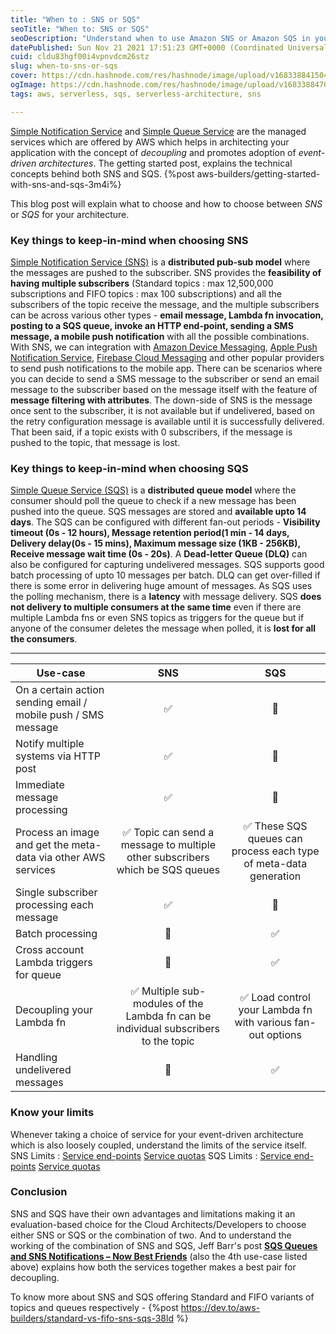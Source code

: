 ```yaml
---
title: "When to : SNS or SQS"
seoTitle: "When to: SNS or SQS"
seoDescription: "Understand when to use Amazon SNS or Amazon SQS in your Serverless architectures."
datePublished: Sun Nov 21 2021 17:51:23 GMT+0000 (Coordinated Universal Time)
cuid: cldu83hgf00i4vpnvdcm26stz
slug: when-to-sns-or-sqs
cover: https://cdn.hashnode.com/res/hashnode/image/upload/v1683388415048/a409135b-81c5-48fe-97ea-da9e80706e2f.jpeg
ogImage: https://cdn.hashnode.com/res/hashnode/image/upload/v1683388470665/bb5faf66-437b-4a5a-98ba-170de484fde2.jpeg
tags: aws, serverless, sqs, serverless-architecture, sns

---
```


[Simple Notification Service](https://dev.to/aws-builders/getting-started-with-sns-and-sqs-3m4i#sns) and [Simple Queue Service](https://dev.to/aws-builders/getting-started-with-sns-and-sqs-3m4i#sqs) are the managed services which are offered by AWS which helps in architecting your application with the concept of *decoupling* and promotes adoption of *event-driven architectures*.
The getting started post, explains the technical concepts behind both SNS and SQS.
{%post aws-builders/getting-started-with-sns-and-sqs-3m4i%}

This blog post will explain what to choose and how to choose between *SNS* or *SQS* for your architecture. 

### Key things to keep-in-mind when choosing SNS
[Simple Notification Service (SNS)](https://aws.amazon.com/sns/) is a **distributed pub-sub model** where the messages are pushed to the subscriber. SNS provides the **feasibility of having multiple subscribers** (Standard topics : max 12,500,000 subscriptions and FIFO topics : max 100 subscriptions) and all the subscribers of the topic receive the message, and the multiple subscribers can be across various other types - **email message, Lambda fn invocation, posting to a SQS queue, invoke an HTTP end-point, sending a SMS message, a mobile push notification** with all the possible combinations. With SNS, we can integration with [Amazon Device Messaging](https://developer.amazon.com/docs/adm/overview.html), [Apple Push Notification Service](https://developer.apple.com/notifications/), [Firebase Cloud Messaging](https://firebase.google.com/docs/cloud-messaging) and other popular providers to send push notifications to the mobile app. There can be scenarios where you can decide to send a SMS message to the subscriber or send an email message to the subscriber based on the message itself with the feature of **message filtering with attributes**. 
The down-side of SNS is the message once sent to the subscriber, it is not available but if undelivered, based on the retry configuration message is available until it is successfully delivered. That been said, if a topic exists with 0 subscribers, if the message is pushed to the topic, that message is lost.

### Key things to keep-in-mind when choosing SQS
[Simple Queue Service (SQS)](https://aws.amazon.com/sqs/) is a **distributed queue model** where the consumer should poll the queue to check if a new message has been pushed into the queue. SQS messages are stored and **available upto 14 days**. The SQS can be configured with different fan-out periods - **Visibility timeout (0s - 12 hours), Message retention period(1 min - 14 days, Delivery delay(0s - 15 mins), Maximum message size (1KB - 256KB), Receive message wait time (0s - 20s)**. A **Dead-letter Queue (DLQ)** can also be configured for capturing undelivered messages. SQS supports good batch processing of upto 10 messages per batch.
DLQ can get over-filled if there is some error in delivering huge amount of messages. As SQS uses the polling mechanism, there is a **latency** with message delivery. SQS **does not delivery to multiple consumers at the same time** even if there are multiple Lambda fns or even SNS topics as triggers for the queue but if anyone of the consumer deletes the message when polled, it is **lost for all the consumers**.

---

|Use-case|SNS|SQS|
|---|:---:|:---:|
|On a certain action sending email / mobile push / SMS message | ✅ | 🚫 |
|Notify multiple systems via HTTP post | ✅ | 🚫 |
|Immediate message processing | ✅ | 🚫 |
|Process an image and get the meta-data via other AWS services | ✅ Topic can send a message to multiple other subscribers which be SQS queues  | ✅ These SQS queues can process each type of meta-data generation |
|Single subscriber processing each message | ✅ | 🚫 |
|Batch processing | 🚫 | ✅ |
|Cross account Lambda triggers for queue | 🚫 | ✅ |
|Decoupling your Lambda fn | ✅ Multiple sub-modules of the Lambda fn can be individual subscribers to the topic| ✅ Load control your Lambda fn with various fan-out options|
|Handling undelivered messages | 🚫 | ✅ |

### Know your limits
Whenever taking a choice of service for your event-driven architecture which is also loosely coupled, understand the limits of the service itself. 
SNS Limits : [Service end-points](https://docs.aws.amazon.com/general/latest/gr/sns.html#sns_region) [Service quotas](https://docs.aws.amazon.com/general/latest/gr/sns.html#limits_sns) 
SQS Limits : [Service end-points](https://docs.aws.amazon.com/general/latest/gr/sqs-service.html#sqs_region) [Service quotas](https://docs.aws.amazon.com/general/latest/gr/sqs-service.html#limits_sqs) 

### Conclusion
SNS and SQS have their own advantages and limitations making it an evaluation-based choice for the Cloud Architects/Developers to choose either SNS or SQS or the combination of two. And to understand the working of the combination of SNS and SQS, Jeff Barr's post [**SQS Queues and SNS Notifications – Now Best Friends**](https://aws.amazon.com/blogs/aws/queues-and-notifications-now-best-friends/) (also the 4th use-case listed above) explains how both the services together makes a best pair for decoupling.

To know more about SNS and SQS offering Standard and FIFO variants of topics and queues respectively - 
{%post https://dev.to/aws-builders/standard-vs-fifo-sns-sqs-38ld %}